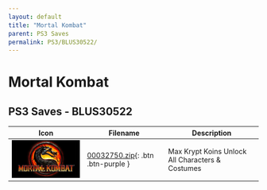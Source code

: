 ```yaml
---
layout: default
title: "Mortal Kombat"
parent: PS3 Saves
permalink: PS3/BLUS30522/
---
```

# Mortal Kombat

## PS3 Saves - BLUS30522

| Icon | Filename | Description |
|------|----------|-------------|
| ![Mortal Kombat](ICON0.PNG) | [00032750.zip](00032750.zip){: .btn .btn-purple } | Max Krypt Koins Unlock All Characters & Costumes |
